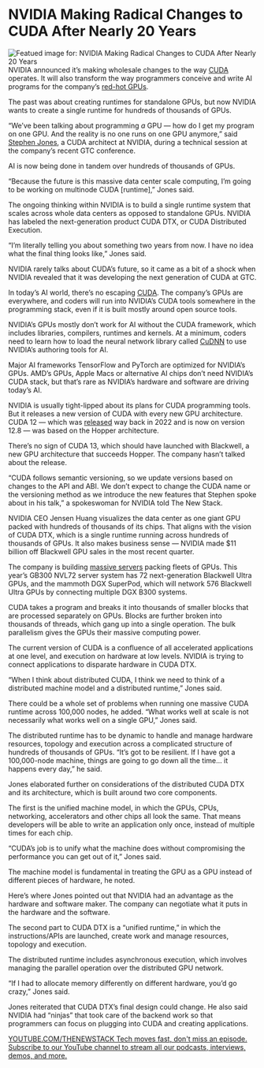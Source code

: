 # NVIDIA Making Radical Changes to CUDA After Nearly 20 Years
![Featued image for: NVIDIA Making Radical Changes to CUDA After Nearly 20 Years](https://cdn.thenewstack.io/media/2025/04/23ecc719-boliviainteligente-zs3s9a3jeq-unsplashb-1024x576.jpg)
NVIDIA announced it’s making wholesale changes to the way [CUDA](https://thenewstack.io/nvidia-wants-more-programming-languages-to-support-cuda/) operates. It will also transform the way programmers conceive and write AI programs for the company’s [red-hot GPUs](https://thenewstack.io/nvidia-gpu-dominance-at-a-crossroads/).

The past was about creating runtimes for standalone GPUs, but now NVIDIA wants to create a single runtime for hundreds of thousands of GPUs.

“We’ve been talking about programming *a* GPU — how do I get my program on one GPU. And the reality is no one runs on one GPU anymore,” said [Stephen Jones](https://www.linkedin.com/in/stephen-jones-profile/), a CUDA architect at NVIDIA, during a technical session at the company’s recent GTC conference.

AI is now being done in tandem over hundreds of thousands of GPUs.

“Because the future is this massive data center scale computing, I’m going to be working on multinode CUDA [runtime],” Jones said.

The ongoing thinking within NVIDIA is to build a single runtime system that scales across whole data centers as opposed to standalone GPUs. NVIDIA has labeled the next-generation product CUDA DTX, or CUDA Distributed Execution.

“I’m literally telling you about something two years from now. I have no idea what the final thing looks like,” Jones said.

NVIDIA rarely talks about CUDA’s future, so it came as a bit of a shock when NVIDIA revealed that it was developing the next generation of CUDA at GTC.

In today’s AI world, there’s no escaping [CUDA](https://developer.nvidia.com/cuda-toolkit). The company’s GPUs are everywhere, and coders will run into NVIDIA’s CUDA tools somewhere in the programming stack, even if it is built mostly around open source tools.

NVIDIA’s GPUs mostly don’t work for AI without the CUDA framework, which includes libraries, compilers, runtimes and kernels. At a minimum, coders need to learn how to load the neural network library called [CuDNN](https://developer.nvidia.com/cudnn) to use NVIDIA’s authoring tools for AI.

Major AI frameworks TensorFlow and PyTorch are optimized for NVIDIA’s GPUs. AMD’s GPUs, Apple Macs or alternative AI chips don’t need NVIDIA’s CUDA stack, but that’s rare as NVIDIA’s hardware and software are driving today’s AI.

NVIDIA is usually tight-lipped about its plans for CUDA programming tools. But it releases a new version of CUDA with every new GPU architecture. CUDA 12 — which was [released](https://thenewstack.io/cuda-12-harnesses-a-nvidias-speedier-gpu-architecture/) way back in 2022 and is now on version 12.8 — was based on the Hopper architecture.

There’s no sign of CUDA 13, which should have launched with Blackwell, a new GPU architecture that succeeds Hopper. The company hasn’t talked about the release.

“CUDA follows semantic versioning, so we update versions based on changes to the API and ABI. We don’t expect to change the CUDA name or the versioning method as we introduce the new features that Stephen spoke about in his talk,” a spokeswoman for NVIDIA told The New Stack.

NVIDIA CEO Jensen Huang visualizes the data center as one giant GPU packed with hundreds of thousands of its chips. That aligns with the vision of CUDA DTX, which is a single runtime running across hundreds of thousands of GPUs. It also makes business sense — NVIDIA made $11 billion off Blackwell GPU sales in the most recent quarter.

The company is building [massive servers](https://thenewstack.io/after-deepseek-nvidia-puts-its-focus-on-inference-at-gtc/) packing fleets of GPUs. This year’s GB300 NVL72 server system has 72 next-generation Blackwell Ultra GPUs, and the mammoth DGX SuperPod, which will network 576 Blackwell Ultra GPUs by connecting multiple DGX B300 systems.

CUDA takes a program and breaks it into thousands of smaller blocks that are processed separately on GPUs. Blocks are further broken into thousands of threads, which gang up into a single operation. The bulk parallelism gives the GPUs their massive computing power.

The current version of CUDA is a confluence of all accelerated applications at one level, and execution on hardware at low levels. NVIDIA is trying to connect applications to disparate hardware in CUDA DTX.

“When I think about distributed CUDA, I think we need to think of a distributed machine model and a distributed runtime,” Jones said.

There could be a whole set of problems when running one massive CUDA runtime across 100,000 nodes, he added. “What works well at scale is not necessarily what works well on a single GPU,” Jones said.

The distributed runtime has to be dynamic to handle and manage hardware resources, topology and execution across a complicated structure of hundreds of thousands of GPUs. “It’s got to be resilient. If I have got a 100,000-node machine, things are going to go down all the time… it happens every day,” he said.

Jones elaborated further on considerations of the distributed CUDA DTX and its architecture, which is built around two core components.

The first is the unified machine model, in which the GPUs, CPUs, networking, accelerators and other chips all look the same. That means developers will be able to write an application only once, instead of multiple times for each chip.

“CUDA’s job is to unify what the machine does without compromising the performance you can get out of it,” Jones said.

The machine model is fundamental in treating the GPU as a GPU instead of different pieces of hardware, he noted.

Here’s where Jones pointed out that NVIDIA had an advantage as the hardware and software maker. The company can negotiate what it puts in the hardware and the software.

The second part to CUDA DTX is a “unified runtime,” in which the instructions/APIs are launched, create work and manage resources, topology and execution.

The distributed runtime includes asynchronous execution, which involves managing the parallel operation over the distributed GPU network.

“If I had to allocate memory differently on different hardware, you’d go crazy,” Jones said.

Jones reiterated that CUDA DTX’s final design could change. He also said NVIDIA had “ninjas” that took care of the backend work so that programmers can focus on plugging into CUDA and creating applications.

[
YOUTUBE.COM/THENEWSTACK
Tech moves fast, don't miss an episode. Subscribe to our YouTube
channel to stream all our podcasts, interviews, demos, and more.
](https://youtube.com/thenewstack?sub_confirmation=1)